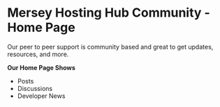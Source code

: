 # Mersey Hosting Hub Community - Home Page

Our peer to peer support is community based and great to get updates, resources, and more.

**Our Home Page Shows**

- Posts
- Discussions
- Developer News